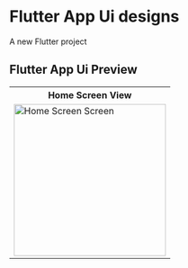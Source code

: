 # Flutter App Ui designs

A new Flutter project



## Flutter App Ui Preview


<table>
  
  
<tr>                    
   
   <th>Home Screen View</th>

</tr>
  
  
  
  
<tr>

<td>

<img src="" alt="Home Screen Screen" width="270"/>

</td>
  

</tr>

</table>





